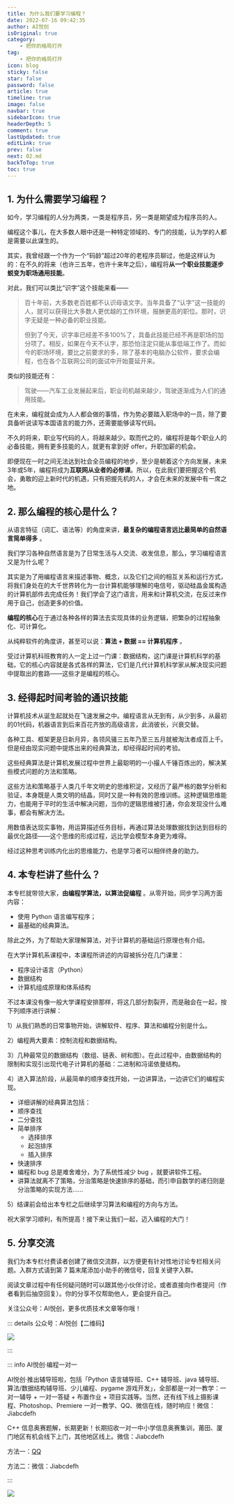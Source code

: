 ```yaml
---
title: 为什么我们要学习编程？
date: 2022-07-16 09:42:35
author: AI悦创
isOriginal: true
category: 
    - 把你的格局打开
tag:
    - 把你的格局打开
icon: blog
sticky: false
star: false
password: false
article: true
timeline: true
image: false
navbar: true
sidebarIcon: true
headerDepth: 5
comment: true
lastUpdated: true
editLink: true
prev: false
next: 02.md
backToTop: true
toc: true
---
```


## 1. 为什么需要学习编程？

如今，学习编程的人分为两类，一类是程序员，另一类是期望成为程序员的人。

编程这个事儿，在大多数人眼中还是一种特定领域的、专门的技能，认为学的人都是需要以此谋生的。

其实，我曾经跟一个作为一个“码龄”超过20年的老程序员聊过，他是这样认为的：在不久的将来（也许三五年，也许十来年之后），编程将**从一个职业技能逐步蜕变为职场通用技能**。

对此，我们可以类比“识字”这个技能来看——

> 百十年前，大多数老百姓都不认识母语文字。当年具备了“认字”这一技能的人，就可以获得比大多数人更优越的工作环境，报酬更高的职位。那时，识字无疑是一种必备的职业技能。
>
> 但到了今天，识字率已经差不多100%了，具备此技能已经不再是职场的加分项了。相反，如果在今天不认字，那恐怕注定只能从事低端工作了。而如今的职场环境，要比之前要求的多，除了基本的电脑办公软件，要求会编程，也在各个互联网公司的面试中开始蔓延开来。

类似的技能还有：

> 驾驶——汽车工业发展起来后，职业司机越来越少，驾驶逐渐成为人们的通用技能。

在未来，编程就会成为人人都会做的事情，作为势必要踏入职场中的一员，除了要具备听说读写本国语言的能力外，还需要能够读写代码。

不久的将来，职业写代码的人，将越来越少。取而代之的，编程将是每个职业人的必备技能，拥有更多技能的人，就更有拿到好 offer，升职加薪的机会。

即便现在一时之间无法达到社会全员编程的地步，至少是朝着这个方向发展，未来3年或5年，编程将成为**互联网从业者的必修课**。所以，在此我们要把握这个机会，勇敢的迎上新时代的机遇，只有把握先机的人，才会在未来的发展中有一席之地。



## 2. 那么编程的核心是什么？

从语言特征（词汇、语法等）的角度来讲，**最复杂的编程语言远比最简单的自然语言简单得多** 。

我们学习各种自然语言是为了日常生活与人交流、收发信息，那么，学习编程语言又是为什么呢？

其实是为了用编程语言来描述事物、概念，以及它们之间的相互关系和运行方式，将我们身处在的大千世界转化为一台计算机能够理解的电信号，驱动硅晶金属构造的计算机部件去完成任务！我们学会了这门语言，用来和计算机交流，在反过来作用于自己，创造更多的价值。

**编程的核心**在于通过各种各样的算法去实现具体的业务逻辑，把繁杂的过程抽象化、可计算化。

从纯粹软件的角度讲，甚至可以说：**算法 + 数据 == 计算机程序** 。

受过计算机科班教育的人一定上过一门课：数据结构，这门课是计算机科学的基础，它的核心内容就是各式各样的算法，它们是几代计算机科学家从解决现实问题中提取出的套路——这些才是编程的核心。



## 3. 经得起时间考验的通识技能

计算机技术从诞生起就处在飞速发展之中。编程语言从无到有，从少到多，从最初的01代码，机器语言到后来百花齐放的高级语言，此消彼长，兴衰交替。

各种工具、框架更是日新月异，各领风骚三五年乃至三五月就被淘汰者成百上千。但是经由现实问题中提炼出来的经典算法，却经得起时间的考验。

这些经典算法是计算机发展过程中世界上最聪明的一小撮人千锤百炼出的，解决某些模式问题的方法和策略。

这些方法和策略基于人类几千年文明史的思维积淀，又经历了最严格的数学分析和验证，本身既是人类文明的结晶，同时又是一种有效的思维训练。这种逻辑思维能力，也能用于平时的生活中解决问题，当你的逻辑思维被打通，你会发现没什么难事，都会有解决方法。

用数值表达现实事物，用运算描述任务目标，再通过算法处理数据找到达到目标的最优化路径——这个思维的形成过程，远比学会模型本身更为难得。

经过这种思考训练内化出的思维能力，也是学习者可以相伴终身的助力。



## 4. 本专栏讲了些什么？

本专栏就带领大家，**由编程学算法，以算法促编程** 。从零开始，同步学习两方面内容：

- 使用 Python 语言编写程序；
- 最基础的经典算法。

除此之外，为了帮助大家理解算法，对于计算机的基础运行原理也有介绍。

在大学计算机系课程中，本课程所讲述的内容被拆分在几门课里：

- 程序设计语言（Python）
- 数据结构
- 计算机组成原理和体系结构

不过本课没有像一般大学课程安排那样，将这几部分割裂开，而是融会在一起，按下列顺序进行讲解：

1）从我们熟悉的日常事物开始，讲解软件、程序、算法和编程分别是什么。

2）编程两大要素：控制流程和数据结构。

3）几种最常见的数据结构（数组、链表、树和图）。在此过程中，由数据结构的限制和实现引出现代电子计算机的基础：二进制和冯诺依曼结构。

4）进入算法阶段，从最简单的顺序查找开始，一边讲算法，一边讲它们的编程实现。

- 详细讲解的经典算法包括：
- 顺序查找
- 二分查找
- 简单排序
    - 选择排序
    - 起泡排序
    - 插入排序
- 快速排序
- 编程和 bug 总是难舍难分，为了系统性减少 bug ，就要讲软件工程。
- 讲算法就离不了策略，分治策略是快速排序的基础，而引申自数学的递归则是分治策略的实现方法……

5）结课前会给出本专栏之后继续学习算法和编程的方向与方法。

祝大家学习顺利，有所提高！接下来让我们一起，迈入编程的大门！



## 5. 分享交流

我们为本专栏付费读者创建了微信交流群，以方便更有针对性地讨论专栏相关问题。入群方式请到第 7 篇末尾添加小助手的微信号，回复关键字入群。

阅读文章过程中有任何疑问随时可以跟其他小伙伴讨论，或者直接向作者提问（作者看到后抽空回复）。你的分享不仅帮助他人，更会提升自己。

关注公众号：AI悦创，更多优质技术文章等你哦！

::: details 公众号：AI悦创【二维码】

![](/gzh.jpg)

:::

::: info AI悦创·编程一对一

AI悦创·推出辅导班啦，包括「Python 语言辅导班、C++ 辅导班、java 辅导班、算法/数据结构辅导班、少儿编程、pygame 游戏开发」，全部都是一对一教学：一对一辅导 + 一对一答疑 + 布置作业 + 项目实践等。当然，还有线下线上摄影课程、Photoshop、Premiere 一对一教学、QQ、微信在线，随时响应！微信：Jiabcdefh

C++ 信息奥赛题解，长期更新！长期招收一对一中小学信息奥赛集训，莆田、厦门地区有机会线下上门，其他地区线上。微信：Jiabcdefh

方法一：[QQ](http://wpa.qq.com/msgrd?v=3&uin=1432803776&site=qq&menu=yes)

方法二：微信：Jiabcdefh

:::

![](/zsxq.jpg)



